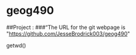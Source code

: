 # geog490
##Project :
###“The URL for the git webpage is "https://github.com/JesseBrodrick003/geog490"

getwd()